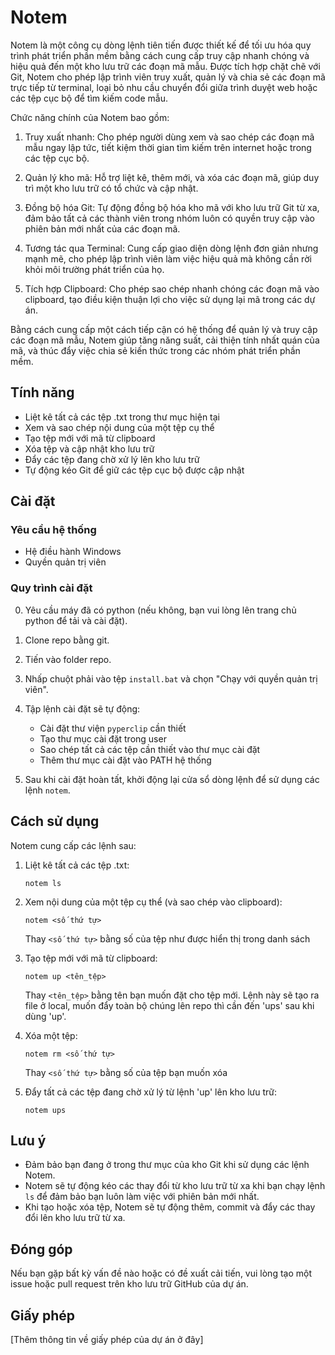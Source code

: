 # Notem

Notem là một công cụ dòng lệnh tiên tiến được thiết kế để tối ưu hóa quy trình phát triển phần mềm bằng cách cung cấp truy cập nhanh chóng và hiệu quả đến một kho lưu trữ các đoạn mã mẫu. Được tích hợp chặt chẽ với Git, Notem cho phép lập trình viên truy xuất, quản lý và chia sẻ các đoạn mã trực tiếp từ terminal, loại bỏ nhu cầu chuyển đổi giữa trình duyệt web hoặc các tệp cục bộ để tìm kiếm code mẫu.

Chức năng chính của Notem bao gồm:

1. Truy xuất nhanh: Cho phép người dùng xem và sao chép các đoạn mã mẫu ngay lập tức, tiết kiệm thời gian tìm kiếm trên internet hoặc trong các tệp cục bộ.

2. Quản lý kho mã: Hỗ trợ liệt kê, thêm mới, và xóa các đoạn mã, giúp duy trì một kho lưu trữ có tổ chức và cập nhật.

3. Đồng bộ hóa Git: Tự động đồng bộ hóa kho mã với kho lưu trữ Git từ xa, đảm bảo tất cả các thành viên trong nhóm luôn có quyền truy cập vào phiên bản mới nhất của các đoạn mã.

4. Tương tác qua Terminal: Cung cấp giao diện dòng lệnh đơn giản nhưng mạnh mẽ, cho phép lập trình viên làm việc hiệu quả mà không cần rời khỏi môi trường phát triển của họ.

5. Tích hợp Clipboard: Cho phép sao chép nhanh chóng các đoạn mã vào clipboard, tạo điều kiện thuận lợi cho việc sử dụng lại mã trong các dự án.

Bằng cách cung cấp một cách tiếp cận có hệ thống để quản lý và truy cập các đoạn mã mẫu, Notem giúp tăng năng suất, cải thiện tính nhất quán của mã, và thúc đẩy việc chia sẻ kiến thức trong các nhóm phát triển phần mềm.

## Tính năng

-   Liệt kê tất cả các tệp .txt trong thư mục hiện tại
-   Xem và sao chép nội dung của một tệp cụ thể
-   Tạo tệp mới với mã từ clipboard
-   Xóa tệp và cập nhật kho lưu trữ
-   Đẩy các tệp đang chờ xử lý lên kho lưu trữ
-   Tự động kéo Git để giữ các tệp cục bộ được cập nhật

## Cài đặt

### Yêu cầu hệ thống

-   Hệ điều hành Windows
-   Quyền quản trị viên

### Quy trình cài đặt

0. Yêu cầu máy đã có python (nếu không, bạn vui lòng lên trang chủ python để tải và cài đặt).
1. Clone repo bằng git.
2. Tiến vào folder repo.
3. Nhấp chuột phải vào tệp `install.bat` và chọn "Chạy với quyền quản trị viên".
4. Tập lệnh cài đặt sẽ tự động:

    - Cài đặt thư viện `pyperclip` cần thiết
    - Tạo thư mục cài đặt trong user
    - Sao chép tất cả các tệp cần thiết vào thư mục cài đặt
    - Thêm thư mục cài đặt vào PATH hệ thống

5. Sau khi cài đặt hoàn tất, khởi động lại cửa sổ dòng lệnh để sử dụng các lệnh `notem`.

## Cách sử dụng

Notem cung cấp các lệnh sau:

1. Liệt kê tất cả các tệp .txt:

    ```
    notem ls
    ```

2. Xem nội dung của một tệp cụ thể (và sao chép vào clipboard):

    ```
    notem <số thứ tự>
    ```

    Thay `<số thứ tự>` bằng số của tệp như được hiển thị trong danh sách

3. Tạo tệp mới với mã từ clipboard:

    ```
    notem up <tên_tệp>
    ```

    Thay `<tên_tệp>` bằng tên bạn muốn đặt cho tệp mới. Lệnh này sẽ tạo ra file ở local, muốn đẩy toàn bộ chúng lên repo thì cần đến 'ups' sau khi dùng 'up'.

4. Xóa một tệp:

    ```
    notem rm <số thứ tự>
    ```

    Thay `<số thứ tự>` bằng số của tệp bạn muốn xóa

5. Đẩy tất cả các tệp đang chờ xử lý từ lệnh 'up' lên kho lưu trữ:
    ```
    notem ups
    ```

## Lưu ý

-   Đảm bảo bạn đang ở trong thư mục của kho Git khi sử dụng các lệnh Notem.
-   Notem sẽ tự động kéo các thay đổi từ kho lưu trữ từ xa khi bạn chạy lệnh `ls` để đảm bảo bạn luôn làm việc với phiên bản mới nhất.
-   Khi tạo hoặc xóa tệp, Notem sẽ tự động thêm, commit và đẩy các thay đổi lên kho lưu trữ từ xa.

## Đóng góp

Nếu bạn gặp bất kỳ vấn đề nào hoặc có đề xuất cải tiến, vui lòng tạo một issue hoặc pull request trên kho lưu trữ GitHub của dự án.

## Giấy phép

[Thêm thông tin về giấy phép của dự án ở đây]
